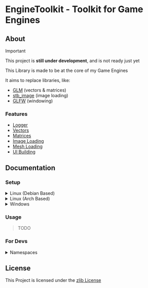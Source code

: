 # EngineToolkit - Toolkit for Game Engines

## About

> [!IMPORTANT]
> This project is **still under development**, and is not ready just yet

This Library is made to be at the core of my Game Engines

It aims to replace libraries, like:
- [GLM](https://github.com/g-truc/glm) (vectors & matrices)
- [stb_image](https://github.com/nothings/stb/blob/master/stb_image.h) (image loading)
- [GLFW](https://www.glfw.org/) (windowing)

### Features

- [Logger](../include/EngineToolkit/debug/log.hpp)
- [Vectors](../include/EngineToolkit/vector)
- [Matrices](../include/EngineToolkit/matrix)
- [Image Loading](../include/EngineToolkit/media/image.hpp)
- [Mesh Loading](../include/EngineToolkit/mesh/mesh.hpp)
- [UI Building](../include/EngineToolkit/UI/ui.hpp)

## Documentation

### Setup

<details>
<summary>Linux (Debian Based)</summary>

> TODO

</details>

<details>
<summary>Linux (Arch Based)</summary>

> TODO

</details>

<details>
<summary>Windows</summary>

> TODO

</details>

### Usage

> TODO

### For Devs

<details>
<summary>Namespaces</summary>

| Namespace | Description |
| --------- | ----------- |
| `EngineToolkit` | Library-Level Namespace |
| `EngineToolkit::internal` | Internal Types, Functions, etc |

</details>

## License

This Project is licensed under the [zlib License](https://opensource.org/license/zlib-license-php/)
